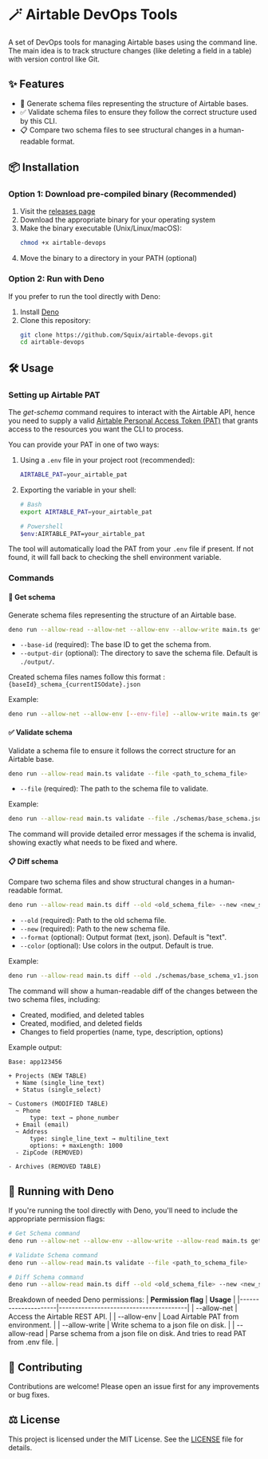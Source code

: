 # 🪄 Airtable DevOps Tools

A set of DevOps tools for managing Airtable bases using the command line. The main idea is to track structure changes (like deleting a field in a table) with version control like Git.

## ✨ Features

- 🔎 Generate schema files representing the structure of Airtable bases.
- ✅ Validate schema files to ensure they follow the correct structure used by this CLI.
- 📋 Compare two schema files to see structural changes in a human-readable format.

## 📦 Installation

### Option 1: Download pre-compiled binary (Recommended)

1. Visit the [releases page](https://github.com/Squix/airtable-devops/releases)
2. Download the appropriate binary for your operating system
3. Make the binary executable (Unix/Linux/macOS):
   ```sh
   chmod +x airtable-devops
   ```
4. Move the binary to a directory in your PATH (optional)

### Option 2: Run with Deno

If you prefer to run the tool directly with Deno:

1. Install [Deno](https://deno.land/manual/getting_started/installation)
2. Clone this repository:
   ```sh
   git clone https://github.com/Squix/airtable-devops.git
   cd airtable-devops
   ```

## 🛠️ Usage

### Setting up Airtable PAT

The *get-schema* command requires to interact with the Airtable API, hence you need to supply a valid [Airtable Personal Access Token (PAT)](https://support.airtable.com/docs/creating-personal-access-tokens) that grants access to the resources you want the CLI to process.

You can provide your PAT in one of two ways:

1. Using a `.env` file in your project root (recommended):
   ```sh
   AIRTABLE_PAT=your_airtable_pat
   ```

2. Exporting the variable in your shell:
   ```sh
   # Bash
   export AIRTABLE_PAT=your_airtable_pat
   
   # Powershell
   $env:AIRTABLE_PAT=your_airtable_pat
   ```

The tool will automatically load the PAT from your `.env` file if present. If not found, it will fall back to checking the shell environment variable.

### Commands

#### 🔎 Get schema

Generate schema files representing the structure of an Airtable base.

```sh
deno run --allow-read --allow-net --allow-env --allow-write main.ts get-schema --base-id <your_base_id> --output-dir <output_directory>
```

- `--base-id` (required): The base ID to get the schema from.
- `--output-dir` (optional): The directory to save the schema file. Default is `./output/`.

Created schema files names follow this format : `{baseId}_schema_{currentISOdate}.json`

Example:

```sh
deno run --allow-net --allow-env [--env-file] --allow-write main.ts get-schema --base-id app1234567890 --output-dir ./schemas/
```

#### ✅ Validate schema

Validate a schema file to ensure it follows the correct structure for an Airtable base.

```sh
deno run --allow-read main.ts validate --file <path_to_schema_file>
```

- `--file` (required): The path to the schema file to validate.

Example:
```sh
deno run --allow-read main.ts validate --file ./schemas/base_schema.json
```

The command will provide detailed error messages if the schema is invalid, showing exactly what needs to be fixed and where.

#### 📋 Diff schema

Compare two schema files and show structural changes in a human-readable format.

```sh
deno run --allow-read main.ts diff --old <old_schema_file> --new <new_schema_file> [--format <format>] [--color]
```

- `--old` (required): Path to the old schema file.
- `--new` (required): Path to the new schema file.
- `--format` (optional): Output format (text, json). Default is "text".
- `--color` (optional): Use colors in the output. Default is true.

Example:
```sh
deno run --allow-read main.ts diff --old ./schemas/base_schema_v1.json --new ./schemas/base_schema_v2.json
```

The command will show a human-readable diff of the changes between the two schema files, including:
- Created, modified, and deleted tables
- Created, modified, and deleted fields
- Changes to field properties (name, type, description, options)

Example output:
```
Base: app123456

+ Projects (NEW TABLE)
  + Name (single_line_text)
  + Status (single_select)

~ Customers (MODIFIED TABLE)
  ~ Phone
      type: text → phone_number
  + Email (email)
  ~ Address
      type: single_line_text → multiline_text
      options: + maxLength: 1000
  - ZipCode (REMOVED)

- Archives (REMOVED TABLE)
```

## 🔧 Running with Deno

If you're running the tool directly with Deno, you'll need to include the appropriate permission flags:

```sh
# Get Schema command
deno run --allow-net --allow-env --allow-write --allow-read main.ts get-schema --base-id <your_base_id> --output-dir <output_directory>

# Validate Schema command
deno run --allow-read main.ts validate --file <path_to_schema_file>

# Diff Schema command
deno run --allow-read main.ts diff --old <old_schema_file> --new <new_schema_file> [--format <format>] [--color]
```

Breakdown of needed Deno permissions:
| **Permission flag** | **Usage**                              |
|---------------------|----------------------------------------|
| --allow-net         | Access the Airtable REST API.          |
| --allow-env         | Load Airtable PAT from environment.    |
| --allow-write       | Write schema to a json file on disk.   |
| --allow-read        | Parse schema from a json file on disk. And tries to read PAT from .env file. |

## 🤝 Contributing

Contributions are welcome! Please open an issue first for any improvements or bug fixes.

## ⚖️ License

This project is licensed under the MIT License. See the [LICENSE](LICENSE.md) file for details.
